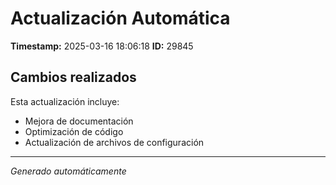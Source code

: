 # Actualización Automática

**Timestamp:** 2025-03-16 18:06:18
**ID:** 29845

## Cambios realizados

Esta actualización incluye:
- Mejora de documentación
- Optimización de código
- Actualización de archivos de configuración

---
*Generado automáticamente*
